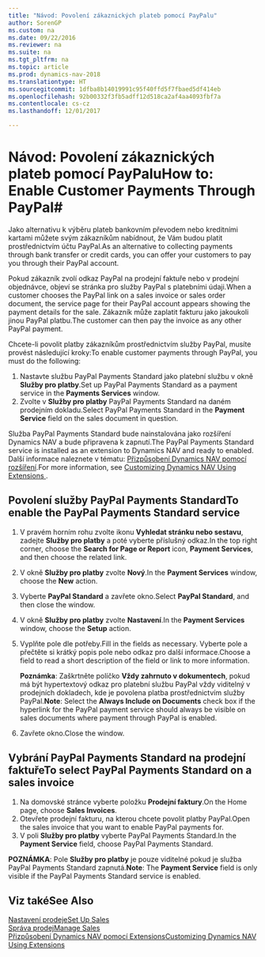 ```yaml
---
title: "Návod: Povolení zákaznických plateb pomocí PayPalu"
author: SorenGP
ms.custom: na
ms.date: 09/22/2016
ms.reviewer: na
ms.suite: na
ms.tgt_pltfrm: na
ms.topic: article
ms.prod: dynamics-nav-2018
ms.translationtype: HT
ms.sourcegitcommit: 1dfba8b14019991c95f40ffd5f7fbaed5df414eb
ms.openlocfilehash: 92b00332f3fb5adff12d518ca2af4aa4093fbf7a
ms.contentlocale: cs-cz
ms.lasthandoff: 12/01/2017

---
```


# <a name="how-to-enable-customer-payments-through-paypal"></a><span data-ttu-id="a9448-102">Návod: Povolení zákaznických plateb pomocí PayPalu</span><span class="sxs-lookup"><span data-stu-id="a9448-102">How to: Enable Customer Payments Through PayPal#</span></span>
<span data-ttu-id="a9448-103">Jako alternativu k výběru plateb bankovním převodem nebo kreditními kartami můžete svým zákazníkům nabídnout, že Vám budou platit prostřednictvím účtu PayPal.</span><span class="sxs-lookup"><span data-stu-id="a9448-103">As an alternative to collecting payments through bank transfer or credit cards, you can offer your customers to pay you through their PayPal account.</span></span>

<span data-ttu-id="a9448-104">Pokud zákazník zvolí odkaz PayPal na prodejní faktuře nebo v prodejní objednávce, objeví se stránka pro služby PayPal s platebními údaji.</span><span class="sxs-lookup"><span data-stu-id="a9448-104">When a customer chooses the PayPal link on a sales invoice or sales order document, the service page for their PayPal account appears showing the payment details for the sale.</span></span> <span data-ttu-id="a9448-105">Zákazník může zaplatit fakturu jako jakoukoli jinou PayPal platbu.</span><span class="sxs-lookup"><span data-stu-id="a9448-105">The customer can then pay the invoice as any other PayPal payment.</span></span>

<span data-ttu-id="a9448-106">Chcete-li povolit platby zákazníkům prostřednictvím služby PayPal, musíte provést následující kroky:</span><span class="sxs-lookup"><span data-stu-id="a9448-106">To enable customer payments through PayPal, you must do the following:</span></span>

1. <span data-ttu-id="a9448-107">Nastavte službu PayPal Payments Standard jako platební službu v okně **Služby pro platby**.</span><span class="sxs-lookup"><span data-stu-id="a9448-107">Set up PayPal Payments Standard as a payment service in the **Payments Services** window.</span></span>
2. <span data-ttu-id="a9448-108">Zvolte v **Služby pro platby** PayPal Payments Standard na daném prodejním dokladu.</span><span class="sxs-lookup"><span data-stu-id="a9448-108">Select PayPal Payments Standard in the **Payment Service** field on the sales document in question.</span></span>

<span data-ttu-id="a9448-109">Služba PayPal Payments Standard bude nainstalována jako rozšíření Dynamics NAV a bude připravena k zapnutí.</span><span class="sxs-lookup"><span data-stu-id="a9448-109">The PayPal Payments Standard service is installed as an extension to Dynamics NAV and ready to enabled.</span></span> <span data-ttu-id="a9448-110">Další informace naleznete v tématu: [Přizpůsobení Dynamics NAV pomocí rozšíření](ui-extensions.md).</span><span class="sxs-lookup"><span data-stu-id="a9448-110">For more information, see [Customizing Dynamics NAV Using Extensions ](ui-extensions.md).</span></span>

## <a name="to-enable-the-paypal-payments-standard-service"></a><span data-ttu-id="a9448-111">Povolení služby PayPal Payments Standard</span><span class="sxs-lookup"><span data-stu-id="a9448-111">To enable the PayPal Payments Standard service</span></span>
1. <span data-ttu-id="a9448-112">V pravém horním rohu zvolte ikonu **Vyhledat stránku nebo sestavu**, zadejte **Služby pro platby** a poté vyberte příslušný odkaz.</span><span class="sxs-lookup"><span data-stu-id="a9448-112">In the top right corner, choose the **Search for Page or Report** icon, **Payment Services**, and then choose the related link.</span></span>  
2. <span data-ttu-id="a9448-113">V okně **Služby pro platby** zvolte **Nový**.</span><span class="sxs-lookup"><span data-stu-id="a9448-113">In the **Payment Services** window, choose the **New** action.</span></span>
3. <span data-ttu-id="a9448-114">Vyberte **PayPal Standard** a zavřete okno.</span><span class="sxs-lookup"><span data-stu-id="a9448-114">Select **PayPal Standard**, and then close the window.</span></span>
4. <span data-ttu-id="a9448-115">V okně **Služby pro platby** zvolte **Nastavení**.</span><span class="sxs-lookup"><span data-stu-id="a9448-115">In the **Payment Services** window, choose the **Setup** action.</span></span>
5. <span data-ttu-id="a9448-116">Vyplňte pole dle potřeby.</span><span class="sxs-lookup"><span data-stu-id="a9448-116">Fill in the fields as necessary.</span></span> <span data-ttu-id="a9448-117">Vyberte pole a přečtěte si krátký popis pole nebo odkaz pro další informace.</span><span class="sxs-lookup"><span data-stu-id="a9448-117">Choose a field to read a short description of the field or link to more information.</span></span>

    <span data-ttu-id="a9448-118">**Poznámka**: Zaškrtněte políčko **Vždy zahrnuto v dokumentech**, pokud má být hypertextový odkaz pro platební službu PayPal vždy viditelný v prodejních dokladech, kde je povolena platba prostřednictvím služby PayPal.</span><span class="sxs-lookup"><span data-stu-id="a9448-118">**Note**: Select the **Always Include on Documents** check box if the hyperlink for the PayPal payment service should always be visible on sales documents where payment through PayPal is enabled.</span></span>

6. <span data-ttu-id="a9448-119">Zavřete okno.</span><span class="sxs-lookup"><span data-stu-id="a9448-119">Close the window.</span></span>

## <a name="to-select-paypal-payments-standard-on-a-sales-invoice"></a><span data-ttu-id="a9448-120">Vybrání PayPal Payments Standard na prodejní faktuře</span><span class="sxs-lookup"><span data-stu-id="a9448-120">To select PayPal Payments Standard on a sales invoice</span></span>
1. <span data-ttu-id="a9448-121">Na domovské stránce vyberte položku **Prodejní faktury**.</span><span class="sxs-lookup"><span data-stu-id="a9448-121">On the Home page, choose **Sales Invoices**.</span></span>
2. <span data-ttu-id="a9448-122">Otevřete prodejní fakturu, na kterou chcete povolit platby PayPal.</span><span class="sxs-lookup"><span data-stu-id="a9448-122">Open the sales invoice that you want to enable PayPal payments for.</span></span>
3. <span data-ttu-id="a9448-123">V poli **Služby pro platby** vyberte PayPal Payments Standard.</span><span class="sxs-lookup"><span data-stu-id="a9448-123">In the **Payment Service** field, choose PayPal Payments Standard.</span></span>

<span data-ttu-id="a9448-124">**POZNÁMKA**: Pole **Služby pro platby** je pouze viditelné pokud je služba PayPal Payments Standard zapnutá.</span><span class="sxs-lookup"><span data-stu-id="a9448-124">**Note**: The **Payment Service** field is only visible if the PayPal Payments Standard service is enabled.</span></span>   

## <a name="see-also"></a><span data-ttu-id="a9448-125">Viz také</span><span class="sxs-lookup"><span data-stu-id="a9448-125">See Also</span></span>  
[<span data-ttu-id="a9448-126">Nastavení prodeje</span><span class="sxs-lookup"><span data-stu-id="a9448-126">Set Up Sales</span></span>](sales-setup-sales.md)  
[<span data-ttu-id="a9448-127">Správa prodej</span><span class="sxs-lookup"><span data-stu-id="a9448-127">Manage Sales</span></span>](sales-manage-sales.md)  
[<span data-ttu-id="a9448-128">Přizpůsobení Dynamics NAV pomocí Extensions</span><span class="sxs-lookup"><span data-stu-id="a9448-128">Customizing Dynamics NAV Using Extensions</span></span>](ui-extensions.md)

